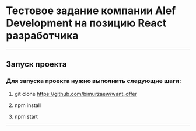 # Тестовое задание компании  Alef Development на позицию React разработчика
___

## Запуск проекта
### Для запуска проекта нужно выполнить следующие шаги:
1. git clone https://github.com/bimurzaew/want_offer

2. npm install

3. npm start 
___
